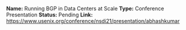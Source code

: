 **Name:** Running BGP in Data Centers at Scale
**Type:** Conference Presentation
**Status:** Pending
**Link:** https://www.usenix.org/conference/nsdi21/presentation/abhashkumar

